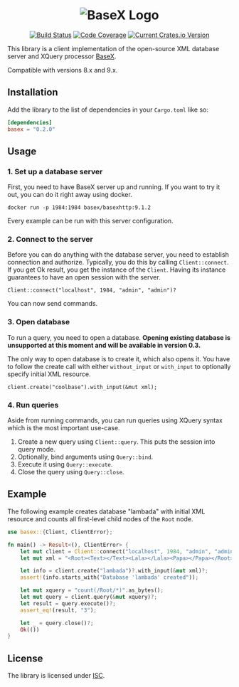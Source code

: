 <div style="text-align: center">

# ![BaseX Logo](https://basex.org/images/basex.svg "BaseX")

[![Build Status](https://github.com/RomanHodulak/basex-rs/actions/workflows/rust.yml/badge.svg)](https://github.com/RomanHodulak/basex-rs/actions)
[![Code Coverage](https://codecov.io/gh/RomanHodulak/basex-rs/branch/master/graph/badge.svg?token=GDG9C63SNE)](https://codecov.io/gh/RomanHodulak/basex-rs)
[![Current Crates.io Version](https://img.shields.io/crates/v/basex.svg)](https://crates.io/crates/basex)

</div>

This library is a client implementation of the open-source XML database server and XQuery processor [BaseX](http://basex.org).

Compatible with versions 8.x and 9.x.

## Installation
Add the library to the list of dependencies in your `Cargo.toml` like so:
```toml
[dependencies]
basex = "0.2.0"
```

## Usage

### 1. Set up a database server
First, you need to have BaseX server up and running. If you want to try it out, you can do it right away using docker.

```shell
docker run -p 1984:1984 basex/basexhttp:9.1.2
```

Every example can be run with this server configuration.

### 2. Connect to the server
Before you can do anything with the database server, you need to establish connection and authorize. Typically, you do this by calling `Client::connect`. If you get Ok result, you get the instance of the `Client`. Having its instance guarantees to have an open session with the server.

```
Client::connect("localhost", 1984, "admin", "admin")?
```

You can now send commands.

### 3. Open database
To run a query, you need to open a database. **Opening existing database is unsupported at this moment and will be available in version 0.3.**

The only way to open database is to create it, which also opens it. You have to follow the create call with either `without_input` or `with_input` to optionally specify initial XML resource.

```
client.create("coolbase").with_input(&mut xml);
```

### 4. Run queries
Aside from running commands, you can run queries using XQuery syntax which is the most important use-case.

1. Create a new query using `Client::query`. This puts the session into query mode. 
2. Optionally, bind arguments using `Query::bind`. 
3. Execute it using `Query::execute`.
4. Close the query using `Query::close`.

## Example
The following example creates database "lambada" with initial XML resource and counts all first-level child nodes of the `Root` node.

```rust
use basex::{Client, ClientError};

fn main() -> Result<(), ClientError> {
    let mut client = Client::connect("localhost", 1984, "admin", "admin")?;
    let mut xml = "<Root><Text></Text><Lala></Lala><Papa></Papa></Root>".as_bytes();

    let info = client.create("lambada")?.with_input(&mut xml)?;
    assert!(info.starts_with("Database 'lambada' created"));

    let mut xquery = "count(/Root/*)".as_bytes();
    let mut query = client.query(&mut xquery)?;
    let result = query.execute()?;
    assert_eq!(result, "3");

    let _ = query.close()?;
    Ok(())
}
```

## License
The library is licensed under [ISC](LICENSE).
